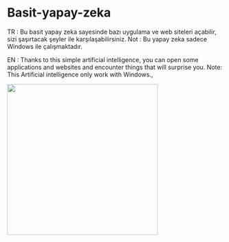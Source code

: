 # Basit-yapay-zeka
TR : 
Bu basit yapay zeka sayesinde bazı uygulama ve web siteleri açabilir, sizi şaşırtacak şeyler ile karşılaşabilirsiniz. Not : Bu yapay zeka sadece Windows ile çalışmaktadır.

EN :
Thanks to this simple artificial intelligence, you can open some applications and websites and encounter things that will surprise you. Note: This 
Artificial intelligence only work with Windows.,

<img src="https://github.com/pyalihtml/pyalihtml/blob/main/satoru-gojo-satoru.gif?raw=true"  width="350px">

